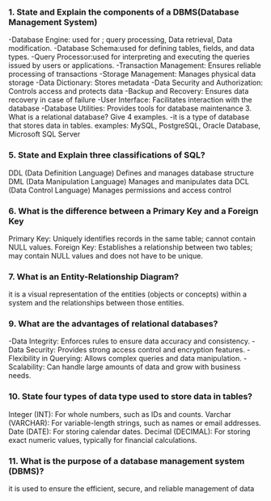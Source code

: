 <h3>1. State and Explain the components of a DBMS(Database Management System)</h3>
-Database Engine: used for ; query processing, Data retrieval, Data modification.
-Database Schema:used for defining tables, fields, and data types.
-Query Processor:used for  interpreting and executing the queries issued by users or applications.
-Transaction Management: Ensures reliable processing of transactions
-Storage Management: Manages physical data storage
-Data Dictionary: Stores metadata
-Data Security and Authorization: Controls access and protects data
-Backup and Recovery: Ensures data recovery in case of failure
-User Interface: Facilitates interaction with the database
-Database Utilities: Provides tools for database maintenance
3. What is a relational database? Give 4 examples.
-it is a type of database that stores data in tables.
examples: MySQL, PostgreSQL, Oracle Database, Microsoft SQL Server 
<h3>5. State and Explain three classifications of SQL?</h3>
DDL (Data Definition Language)	Defines and manages database structure
DML (Data Manipulation Language)	Manages and manipulates data
DCL (Data Control Language)	Manages permissions and access control	
<h3>6. What is the difference between a Primary Key and a Foreign Key</h3>
Primary Key: Uniquely identifies records in the same table; cannot contain NULL values.
Foreign Key: Establishes a relationship between two tables; may contain NULL values and does not have to be unique.

<h3>7. What is an Entity-Relationship Diagram?</h3>
   it is a visual representation of the entities (objects or concepts) within a system and the relationships between those entities.
<h3>9. What are the advantages of relational databases?</h3>
-Data Integrity: Enforces rules to ensure data accuracy and consistency.
-Data Security: Provides strong access control and encryption features.
-Flexibility in Querying: Allows complex queries and data manipulation.
-Scalability: Can handle large amounts of data and grow with business needs.
<h3>10. State four types of data type used to store data in tables?</h3>
 Integer (INT): For whole numbers, such as IDs and counts.
Varchar (VARCHAR): For variable-length strings, such as names or email addresses.
Date (DATE): For storing calendar dates.
Decimal (DECIMAL): For storing exact numeric values, typically for financial calculations.
<h3>11. What is the purpose of a database management system (DBMS)? </h3> 
it is used  to ensure the efficient, secure, and reliable management of data